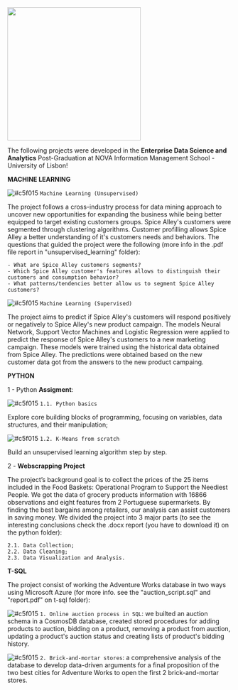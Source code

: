 <img src="https://github.com/AndrePatchy/NOVA-IMS/blob/main/novaimsimage.png?raw=true" width="300" height="300" /> 

The following projects were developed in the **Enterprise Data Science and Analytics** Post-Graduation at NOVA Information Management School - University of Lisbon!

**MACHINE LEARNING**

![#c5f015](https://via.placeholder.com/15/c5f015/c5f015.png) `Machine Learning (Unsupervised)` <p> 
The project follows a cross-industry process for data mining approach to uncover new opportunities for expanding the business while being better equipped to target existing customers groups. Spice Alley's customers were segmented through clustering algorithms. Customer profilling allows Spice Alley a better understanding of it's customers needs and behaviors. The questions that guided the project were the following (more info in the .pdf file report in "unsupervised_learning" folder):

    - What are Spice Alley customers segments? 
    - Which Spice Alley customer's features allows to distinguish their customers and consumption behavior?
    - What patterns/tendencies better allow us to segment Spice Alley customers? 

![#c5f015](https://via.placeholder.com/15/c5f015/c5f015.png) `Machine Learning (Supervised)` <p> 
The project aims to predict if Spice Alley's customers will respond positively or negatively to Spice Alley's new product campaign. The models Neural Network, Support Vector Machines and Logistic Regression were applied to predict the response of Spice Alley's customers to a new marketing campaign. These models were trained using the historical data obtained from Spice Alley. The predictions were obtained based on the new customer data got from the answers to the new product campaing.  

**PYTHON**

1 - Python **Assigment**: 

![#c5f015](https://via.placeholder.com/15/c5f015/c5f015.png) `1.1. Python basics` <p>
Explore core building blocks of programming, focusing on variables, data structures, and their manipulation;

![#c5f015](https://via.placeholder.com/15/c5f015/c5f015.png) `1.2. K-Means from scratch` <p> 
Build an unsupervised learning algorithm step by step.

2 - **Webscrapping Project** <p>
The project’s background goal is to collect the prices of the 25 items included in the Food Baskets: Operational Program to Support the Neediest People. We got the data of grocery products information with 16866 observations and eight features from 2 Portuguese supermarkets. By finding the best bargains among retailers, our analysis can assist customers in saving money. We divided the project into 3 major parts (to see the interesting conclusions check the .docx report (you have to download it) on the python folder):

    2.1. Data Collection;
    2.2. Data Cleaning;
    2.3. Data Visualization and Analysis.

**T-SQL**

The project consist of working the Adventure Works database in two ways using Microsoft Azure (for more info. see the "auction_script.sql" and "report.pdf" on t-sql folder):

![#c5f015](https://via.placeholder.com/15/c5f015/c5f015.png) `1. Online auction process in SQL`: we builted an auction schema in a CosmosDB database, created stored procedures for adding products to auction, bidding on a product, removing a product from auction, updating a product's auction status and creating lists of product's bidding history. 

![#c5f015](https://via.placeholder.com/15/c5f015/c5f015.png) `2. Brick-and-mortar stores`: a comprehensive analysis of the database to develop data-driven arguments for a final proposition of the two best cities for Adventure Works to open the first 2 brick-and-mortar stores. 
